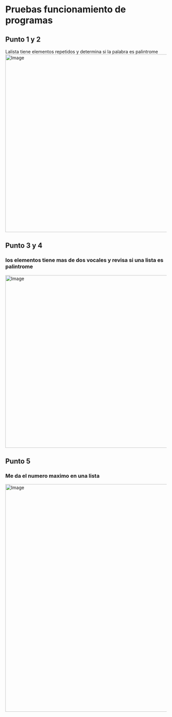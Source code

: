 # Pruebas funcionamiento de programas
## Punto 1 y 2
Lalista tiene elementos repetidos y  determina si la palabra es palintrome
<img width="554" alt="Image" src="https://github.com/user-attachments/assets/9ef597c4-02e9-4468-800e-ad991bd05e51" />


## Punto 3 y 4
### los elementos tiene mas de dos vocales y revisa si una lista es palintrome

<img width="538" alt="Image" src="https://github.com/user-attachments/assets/d3a1d713-9cd2-45c7-b0a0-87a217735193" />

## Punto 5
### Me da el numero maximo en una lista

<img width="709" alt="Image" src="https://github.com/user-attachments/assets/21de37e6-caf6-4923-8d9b-425e9e063c45" />

